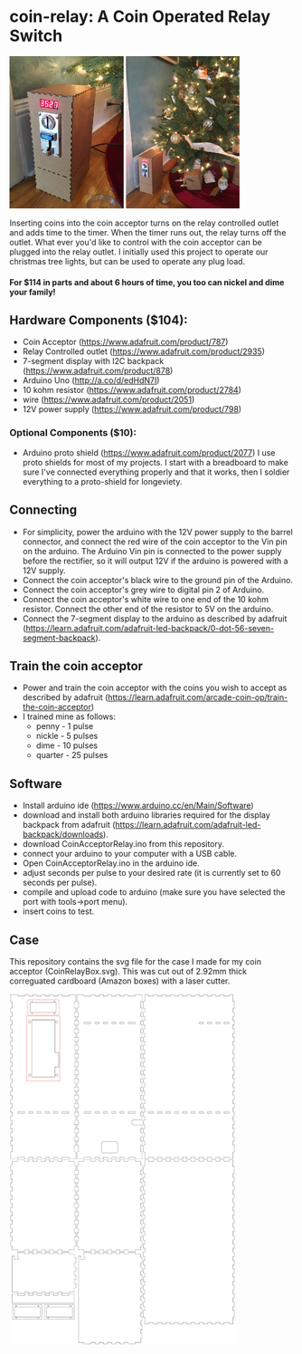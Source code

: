 # coin-relay: A Coin Operated Relay Switch
<img src="https://github.com/andyrew/coin-relay/blob/master/photos/IMG_5289.jpg" width="40%" alt="Coin Operated Relay"> <img src="https://github.com/andyrew/coin-relay/blob/master/photos/IMG_5292.jpeg" width="40%" alt="Coin Operated Relay with Christmas Tree">

Inserting coins into the coin acceptor turns on the relay controlled outlet and adds time to the timer. When the timer runs out, the relay turns off the outlet. What ever you'd like to control with the coin acceptor can be plugged into the relay outlet. I initially used this project to operate our christmas tree lights, but can be used to operate any plug load.

#### For $114 in parts and about 6 hours of time, you too can nickel and dime your family!

## Hardware Components ($104):
- Coin Acceptor (https://www.adafruit.com/product/787)
- Relay Controlled outlet (https://www.adafruit.com/product/2935)
- 7-segment display with I2C backpack (https://www.adafruit.com/product/878)
- Arduino Uno (http://a.co/d/edHdN7I)
- 10 kohm resistor (https://www.adafruit.com/product/2784)
- wire (https://www.adafruit.com/product/2051)
- 12V power supply (https://www.adafruit.com/product/798)

### Optional Components ($10):
- Arduino proto shield (https://www.adafruit.com/product/2077)
I use proto shields for most of my projects. I start with a breadboard to make sure I've connected everything properly and that it works, then I soldier everything to a proto-shield for longeviety.

## Connecting
- For simplicity, power the arduino with the 12V power supply to the barrel connector, and connect the red wire of the coin acceptor to the Vin pin on the arduino. The Arduino Vin pin is connected to the power supply before the rectifier, so it will output 12V if the arduino is powered with a 12V supply. 
- Connect the coin acceptor's black wire to the ground pin of the Arduino.
- Connect the coin acceptor's grey wire to digital pin 2 of Arduino.
- Connect the coin acceptor's white wire to one end of the 10 kohm resistor. Connect the other end of the resistor to 5V on the arduino.
- Connect the 7-segment display to the arduino as described by adafruit (https://learn.adafruit.com/adafruit-led-backpack/0-dot-56-seven-segment-backpack).

## Train the coin acceptor
- Power and train the coin acceptor with the coins you wish to accept as described by adafruit (https://learn.adafruit.com/arcade-coin-op/train-the-coin-acceptor)
- I trained mine as follows:
  - penny - 1 pulse
  - nickle - 5 pulses
  - dime - 10 pulses
  - quarter - 25 pulses

## Software
- Install arduino ide (https://www.arduino.cc/en/Main/Software)
- download and install both arduino libraries required for the display backpack from adafruit (https://learn.adafruit.com/adafruit-led-backpack/downloads).
- download CoinAcceptorRelay.ino from this repository.
- connect your arduino to your computer with a USB cable.
- Open CoinAcceptorRelay.ino in the arduino ide.
- adjust seconds per pulse to your desired rate (it is currently set to 60 seconds per pulse).
- compile and upload code to arduino (make sure you have selected the port with tools->port menu).
- insert coins to test.

## Case
This repository contains the svg file for the case I made for my coin acceptor (CoinRelayBox.svg). This was cut out of 2.92mm thick correguated cardboard (Amazon boxes) with a laser cutter.

<img src="https://github.com/andyrew/coin-relay/blob/master/CoinRelayBox.svg" width="400" alt="Case SVG File">
